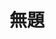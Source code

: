 ---
title: 無題
category: paintings
series: pop
year: 2012
image: 2012.jpg
size: 
materials: oil on canvas
---